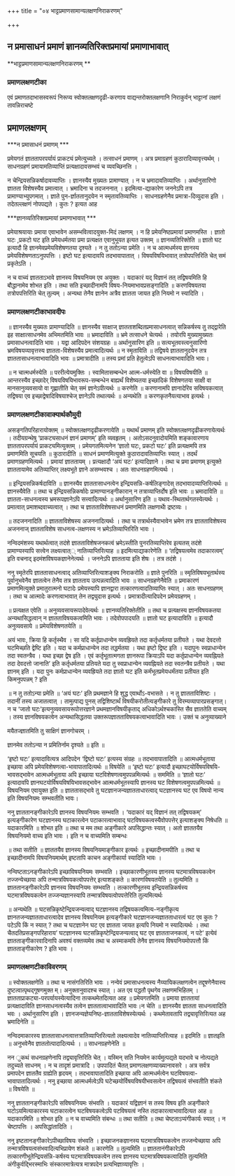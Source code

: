 +++
title = "०४ भाट्टप्रमाणसामान्यलक्षणनिराकरणम्"

+++


## न प्रमासाधनं प्रमाणं ज्ञानव्यतिरिक्तप्रमायां प्रमाणाभावात्

**भाट्टप्रमाणसामान्यलक्षणनिराकरणम् **

### **प्रमाणलक्षणटीका**

एवं प्रमाणतदाभासस्वरूपं निरूप्य स्वोक्तलक्षणदृढी-करणाय वाद्यन्तरोक्तलक्षणानि निराकुर्वन् भाट्टानां लक्षणं तावन्निराचष्टे

## प्रमाणलक्षणम्

***न प्रमासाधनं प्रमाणम् ***

प्रमेयगतं ज्ञाततापरपर्यायं प्राकट्यं प्रमेत्युच्यते । तत्साधनं प्रमाणम् । अत्र प्रमाग्रहणं कुठारादिव्यावृत्त्यर्थम् । साधनग्रहणं प्रमायामतिव्याप्तिं प्रत्यक्षादावसम्भवं च व्यवच्छिनत्ति ।

न चेन्द्रियसन्निकर्षादावव्याप्तिः । ज्ञानस्यैव मुख्यतः प्रामाण्यात् । न च भ्रमादावतिव्याप्तिः । अर्थानुसारिणो ज्ञातता विशेषस्यैव प्रमात्वात् । भ्रमादिना च तदजननात् । इदमित्या-द्याकारेण जननेऽपि तत्र प्रामाण्याभ्युपगमात् । ज्ञाते पुन-र्ज्ञाततानुदयेन न स्मृतावतिव्याप्तिः । साधनग्रहणेनैव प्रमात्रा-दिव्युदास इति । तदेतल्लक्षणं नोपपद्यते । कुतः ? इत्यत आह

***ज्ञानव्यतिरिक्तप्रमायां प्रमाणाभावात् ***

प्रमेयाश्रयायाः प्रमाया एवाभावेन असम्भवित्वादयुक्त-मिदं लक्षणम् । न हि प्रमेयनिष्ठप्रमायां प्रमाणमस्ति । ज्ञातो घटः ,प्रकटो घट इति प्रमेयधर्मतया प्रमा प्रत्यक्षत एवानुभूयत इत्यत उक्तम् ॥ ज्ञानव्यतिरिक्तेति ॥ ज्ञातो घट इत्यादौ हि ज्ञानमेवप्रमेयविशेषणतया दृश्यते । न तु ततोऽन्या प्रमेति । न च आत्मधर्मस्य ज्ञानस्य प्रमेयविशेषणताऽनुपपत्तिः । इष्टो घट इत्यादावपि तदभावापातात् । विषयविषयिभावात् तत्रोपपत्तिरिति चेत् समं प्रकृतेऽति ।

न च वाच्यं ज्ञातताऽभावे ज्ञानस्य विषयनियम एव अयुक्तः । यदाकारं यद् विज्ञानं तत् तद्विषयमिति हि बौद्धानामेव शोभत इति । तथा सति इच्छादीनामपि विषय-नियमाभावप्रसङ्गादिति ॥ करणविषयतया तत्रोपपत्तिरिति चेत् तुल्यम् । अन्यथा तेनैव ज्ञानेन अत्रैव ज्ञातता जायत इति नियमो न स्यादिति ।

### **प्रमाणलक्षणटीकाभावदीपः**

॥ ज्ञानस्यैव मुख्यतः प्रामाण्यादिति ॥ ज्ञानस्यैव साक्षाज् ज्ञातताशब्दितप्रमासाधनत्वात् सन्निकर्षस्य तु तद्द्वारेति इह साक्षात्साधनमेव अभिमतमिति भावः ॥ भ्रमादाविति ॥ भ्रमे तत्साधने चेत्यर्थः । तयोरपि मुख्यामुख्यतः प्रमासाधनत्वादिति भावः । यद्वा आदिपदेन संशयग्रहः ॥ अर्थानुसारिण इति ॥ सत्यभूतवस्त्वनुसारिणो भ्रमविषयव्यावृत्तस्य ज्ञातता-विशेषस्यैव प्रमात्वादित्यर्थः ॥ न स्मृताविति ॥ तद्विषये ज्ञाततानुदयेन तत्र ज्ञाततासाधनत्वाभावादिति भावः ॥ प्रमात्रादीति ॥ तस्य प्रमां प्रति हेतुत्वेऽपि साधनत्वाभावादिति भावः।

॥ न चात्मधर्मस्येति ॥ पररीत्येयमुक्तिः । स्वामितासम्बन्धेन आत्म-धर्मस्येति वा ॥ विषयविषयीति ॥ आन्तरस्यैव इच्छादेर् विषयविषयिभावरूप-सम्बन्धेन बाह्यर्थं विशेष्यतया इच्छादिकं विशेषणतया साक्षी वा मानसानुव्यवसायो वा गृह्णातीति चेत् समं ज्ञानेऽपीत्यर्थः ॥ करणेति ॥ करणानामपि ज्ञानादेरिव सविषयकत्वात् तद्विषया एव इच्छाद्वेषादिविषयाश्चेज् ज्ञानेऽपि तथात्यर्थः ॥ अन्यथेति ॥ करणकृतनैयत्याभाव इत्यर्थः ।

### **प्रमाणलक्षणटीकावाक्यार्थकौमुदी**

असङ्गतिपरिहारायोक्तम् ॥ स्वोक्तलक्षणदृढीकरणायेति ॥ यथार्थं प्रमाणम् इति स्वोक्तलक्षणदृढीकरणायेत्यर्थः । तदीयग्रन्थेषु ‘प्राकट्यसाधनं ज्ञानं प्रमाणम्’ इति व्यवहृतम् । अतोऽसदनुवादोयमिति शङ्कावारणाय ज्ञाततापरपर्यायं
प्राकट्यमित्युक्तम् । प्रमेयगतमित्यनेन ‘ज्ञातो घटः, प्रकटो घटः’ इति प्रत्यक्षमपि तत्र प्रमाणमिति सूचयति ॥ कुठारादीति ॥ साधनं प्रमाणमित्युक्ते कुठारादावतिव्याप्तिः स्यात् । तदर्थं प्रमाणग्रहणमित्यर्थः । प्रमायां ज्ञाततायम् । प्रत्यक्षादौ ‘अयं घटः’ इत्यादिज्ञाने । तथा च प्रमा प्रमाणम् इत्युक्ते ज्ञाततायामेव अतिव्याप्तिर् लक्ष्यभूते ज्ञाने असम्भवश्च । अतः साधनग्रहणमित्यर्थः ।

॥ इन्द्रियसन्निकर्षदाविति ॥ ज्ञानस्यैव ज्ञाततासाधनत्वेन इन्द्रियसन्नि-कर्षलिङ्गादेस् तदभावादव्याप्तिरित्यर्थः ॥ ज्ञानस्यैवेति ॥ तथा च इन्द्रियसन्निकर्षादेः प्रामाण्यानङ्गीकारान् न तत्राव्याप्तिर्दोष इति भावः ॥ भ्रमादाविति ॥ ज्ञातता-साधनत्वस्य भ्रमरूपज्ञानेऽपि सत्त्वादित्यर्थः ॥ अर्थानुसारिण इति ॥ यथाव-स्थितार्थगतस्येत्यर्थः । प्रमात्वात् प्रमाशब्दवाच्यत्वात् । तथा च ज्ञातताविशेषसाधनं प्रमाणमिति लक्षणार्थाे द्रष्टव्यः ।

॥ तदजननादिति ॥ ज्ञातताविशेषस्य अजननादित्यर्थः । तथा च तत्रार्थस्यैवाभावेन भ्रमेण तत्र ज्ञातताविशेषस्य अजननाज् ज्ञातताविशेष साधनत्व-लक्षणस्य न भ्रमेऽतिव्याप्तिरिति भावः ।

नन्विदमंशस्य यथार्थत्वात् तदंशे ज्ञातताविशेषजनकत्वं भ्रमेऽस्तीति पुनरतिव्याप्तिरेव इत्यतस् तदंशे प्रामाण्यस्यापि सत्त्वेन लक्ष्यत्वात्् नातिव्याप्तिरित्याह ॥ इदमित्याद्याकारेणेति ॥ ‘तद्विषयत्वमेव तदाकारत्वम्’ इति वचनाद् इदमंशविषयकज्ञानेनेत्यर्थः । जननेऽपि ज्ञातताया इति शेषः । तत्र तदंशे ।

ननु स्मृतेरपि ज्ञाततासाधनत्वाद् अतिव्याप्तिरित्याशङ्क्य निराकरोति ॥ ज्ञाते पुनरिति ॥ स्मृतिविषयभूतार्थस्य पूर्वानुभवेनैव ज्ञातत्वेन तेनैव तत्र ज्ञातताय उत्पन्नत्वादिति भावः ॥ साधनग्रहणेनैवेति ॥ प्रमाकारणं
प्रमाणमित्युक्ते प्रमातुरात्मनो घटादेः प्रमेयस्यापि ज्ञानद्वारा तत्कारणत्वादतिव्याप्तिः स्यात् । अतः साधनग्रहणम् । तथा च आत्मादेः करणत्वाभावात् तेन तद्व्युदास इत्यर्थः । प्रमात्रादीत्यादिपदेन प्रमेयग्रहणम् ।

॥ प्रत्यक्षत एवेति ॥ अनुव्यवसायरूपादेवेत्यर्थः ॥ ज्ञानव्यतिरिक्तेतीति ॥ तथा च प्रत्यक्षस्य ज्ञानविषयकतया अन्यथासिद्धत्वान् न ज्ञातताविषयकत्वमिति भावः । तदेवोपपादयति ॥ ज्ञातो घट इत्यादाविति ॥ इत्यादौ अनुव्यवसाये ॥ प्रमेयविशेषणतयेति ॥

अयं भावः, क्रिया हि कर्तृस्थैव । सा यदि कर्तृप्राधान्येन व्यवह्रियते तदा कर्तृधर्मतया प्रतीयते । यथा देवदत्तो घटमिच्छति द्वेष्टि इति । यदा च कर्मप्राधान्येन तदा तद्धर्मतया । यथा इष्टो द्विष्ट इति । यदापुनः
स्वप्राधान्येन तदा स्वतन्त्रैव । यथा इच्छा द्वेष इति । एवं कर्तृभूतात्मगता ज्ञानरूपा क्रियाऽपि यदा कर्तृप्राधान्येन व्यवह्नियते तदा देवदत्तो जानाति’ इति कर्तृधर्मतया प्रतियते यदा तु स्वप्राधान्येन व्यवह्नियते तदा स्वतन्त्रैव प्रतीयते । यथा ज्ञानम् इति । यदा पुनः कर्मप्राधान्येन व्यवह्रियते तदा ज्ञातो घट इति कर्मंभूतप्रमेयधर्मंतया प्रतीयत इति किमनुपपन्नम् ? इति

॥ न तु ततोऽन्या प्रमेति ॥ ‘अयं घटः’ इति प्रथमज्ञाने हि शुद्ध एवार्थोऽ-वभासते । न तु ज्ञातताविशिष्टः । तदानीं तस्य अजातत्वात् । तामुत्पाद्य पुनस् तद्विशिष्टार्थं विषयीकरोतीत्यङ्गीकारे तु विरम्यव्यापारप्रसङ्गात्।न च ‘जातो घटः’इत्यनुव्यवसायरूपोत्तरज्ञाने प्रथमज्ञानविषयीकृताद् अधिकोऽर्थश्चकास्ति सैव ज्ञाततेति वाच्यम् । तस्य ज्ञानविषयकत्वेन अन्यथासिद्धतया उक्तरूपज्ञातताविषयकत्वाभावादिति भावः । उक्तं च अनुव्याख्याने

मयैतज्ज्ञातमिति तु साक्षिगं ज्ञानगोचरम् ।

ज्ञानमेव ततोऽन्या न प्रमितिर्नाम दृश्यते ॥ इति ॥

‘इष्टो घटः’ इत्यादावित्यत्र आदिपदेन ‘द्विष्टो घटः’ इत्यस्य संग्रहः ॥ तदभावापातादिति ॥ आत्मधर्मभूताया इच्छाया अपि प्रमेयविशेषणत्वा-भावापातादित्यर्थः ॥ विषयेति ॥ ‘इष्टो घटः’ इत्यादौ इच्छाघटयोर्विषयविषयि-भावसद्भावेन आत्मधर्मभूताया अपि इच्छाया घटविशेषणत्वमुपपन्नमित्यर्थः ॥ सममिति ॥ ‘ज्ञातो घटः’ इत्यादावपि ज्ञानघटयोर्विषयविषयिभावसद्भावेन आत्मधर्मभूतस्यापि ज्ञानस्य घट विशेषणत्वमुपपन्नमित्यर्थः ॥ विषयनियम एवायुक्त इति ॥ ज्ञाततासद्भावे तु घटज्ञानजन्यज्ञातताधारत्वाद् घटज्ञानस्य घट एव विषयो नान्य इति विषयनियमः सम्भवतीति भावः।

ननु ज्ञाततानङ्गीकारेऽपि ज्ञानस्य विषयनियमः सम्भवति । ‘यदाकारं यद् विज्ञानं तत् तद्विषयकम्’ इत्यङ्गीकारेण घटज्ञानस्य घटाकारत्वेन पटाकारत्वाभावाद् घटविषयकत्वस्यैवोपपत्तेर् इत्याशङ्क्य निषेधति ॥ यदाकारमिति ॥ शोभत इति ॥ तथा च मम तथा अङ्गीकारे अपसिद्धान्तः स्यात् । अतो ज्ञाततयैव विषयनियमो वाच्य इति भावः । इति न च वाच्यमिति सम्बन्धः

॥ तथा सतीति ॥ ज्ञाततयैव ज्ञानस्य विषयनियमाङ्गीकार इत्यर्थः ॥ इच्छादीनामपीति ॥ तथा च इच्छादीनामपि विषयनियमार्थम् इष्टतापि काचन अङ्गीकार्या स्यादिति भावः ।

नन्विष्टताऽनङ्गीकारेऽपि इच्छाविषयनियमः सम्भवति । इच्छाकारणीभूतस्य ज्ञानस्य घटमात्रविषयकत्वेन तज्जन्येच्छाया अपि तन्मात्रविषयकत्वोपपत्तेर्
इत्याशङ्कते ॥ कारणविषयतयेति ॥ तुल्यमिति ॥ ज्ञाततानङ्गीकारेऽपि ज्ञानस्य विषयनियमः सम्भवति । तत्कारणीभूतस्य इन्द्रियसन्निकर्षस्य घटमात्रविषयकत्वेन तज्जन्यज्ञानस्यापि तन्मात्रविषयत्वोपपत्तेरिति तुल्यमित्यर्थः

॥ अन्यथेति ॥ घटसन्निकृष्टेन्द्रियजन्यत्वाद् घटज्ञानस्य तद्विषयकत्वमित्य-नङ्गीकृत्य ज्ञानतजन्यज्ञातताधारत्वादेव ज्ञानस्य विषयनियम इत्यङ्गीकारे घटज्ञानजन्यज्ञातताधारत्वं घट एव कुतः ? पटेऽपि किं न स्यात् ? तथा च घटज्ञानेन घट एव ज्ञातता जायत इत्यपि नियमो न स्यादित्यर्थः । तथा चैतदतिप्रसङ्गपरिहाराय’ घटज्ञानस्य घटसन्निकृष्टेन्द्रियजन्यत्वाद् घट एव ज्ञातताजनकत्वं, न पटे’ इत्येवं ज्ञातताङ्गीकारवादिनापि अवश्यं वक्तव्यमेव तथा च अस्माकमपि तेनैव ज्ञानस्य विषयनियमोपपत्तौ किं ज्ञातताङ्गीकारेण ? इति भावः ।

### **प्रमाणलक्षणटीकाविवरणम्**

॥ स्वोक्तलक्षणेति ॥ तथा च नासंगतिरिति भावः । नन्वेवं प्रमासाधनत्वस्य नैय्यायिकलक्षणत्वेन तद्दूषणेनैवास्य दुष्टत्वात्पृथद्गूषणमुक्त म्। अनुक्तानुवादश्च स्यात् । अत एव पद्धतौ पृथगेव लक्षणमभिहितम् । ज्ञातताप्राकट्या-परपर्यायस्येत्यादिना तत्कथमेतदित्यत आह ॥ प्रमेयगतमिति ॥ प्रमाया ज्ञाततायां प्रत्यक्षादाविति ज्ञानसाधनत्वस्यैव तत्वेन ज्ञाततात्वाभावादिति भावः।न चेति ॥ ज्ञानस्यैव ज्ञातता साधनत्वादिति भवः । अर्थानुसारिण इति । ज्ञानजन्यज्ञेयनिष्ठ-ज्ञातताविशेषस्येत्यर्थः । कथमेतावतापि तद्व्यावृत्तिरित्यत अह भ्रमादिनेति ॥

नन्विदमाकारस्य ज्ञाततासाधनत्वात्तत्रातिव्याप्तिरित्यतो लक्ष्यत्वादेव नातिव्याप्तिरित्याह ॥ इदमिति ॥ ज्ञातइति ॥ अनुभवेनैव ज्ञाततोत्पादादित्यर्थः । ॥ साधनग्रहणेनेति ॥

नन ुकथं सधनग्रहणेनापि तद्व्यावृत्तिरिति चेत् । यस्मिन् सति नियमेन कार्यमुत्पद्यते यदभावे च नोत्पद्यते तदुच्यते साधनम् । न च तादृशं प्रमात्रादि । उपपादितं चैतत् प्रमाणलक्षणव्याख्यानावसरे । अत्र सर्वत्र प्रमापदेन ज्ञाततैव ग्राह्येति हृदयम् । तदभावापातादिति इच्छाया अपि आत्मधर्मत्वेन घटविषयत्वा-भावापातादित्यर्थः । ननु इच्छाया आत्मधर्मत्वेऽपि घटेच्छयोर्विषयविषयीभवसत्वेन तद्विषयत्वं संभवतीति शंकते ॥ विषयेति ॥

ननु ज्ञाततानङ्गीकारेऽपि सविषयनियमः संभवति । यदाकारं यद्विज्ञानं स तस्य विषय इति अङ्गीकारे घटोऽयमित्याकारस्य घटाकारत्वेन घटविषयकत्वेऽपि पटविषयत्वं नस्ति तदाकारत्वाभावादित्यत आह ॥ यदाकारमिति ॥ शोभत इति ॥ न च वाच्यमिति संबन्धः ॥ तथा सतीति ॥ तथा चेष्टताऽप्यंगीकार्यः स्यात् । न चेष्टापत्तिः । अपसिद्धांतादिति ।

ननु इष्टतानङ्गीकारेऽपीच्छाविषयः संभवति । इच्छाजनकज्ञानस्य घटमात्रविषयकत्वेन तज्जन्येच्छाया अपि तन्मात्रविषयत्वसंभवादित्यभिप्रायेण शंकते ॥ कारणेति ॥ तुल्यमिति ॥ ज्ञाततानंगीकारेऽपि तत्कारणीभूतेन्द्रियसंन्नि-कर्षस्य घटमात्रविषयकत्वेन तस्य ज्ञानस्य घटमात्रविषयकत्वादिति तुल्यमिति अंगीकुर्वद्भिरस्माभिः संस्कारमात्रेत्यत्र मात्रपदेन प्रत्यभिज्ञाव्यावृत्तिः ।

